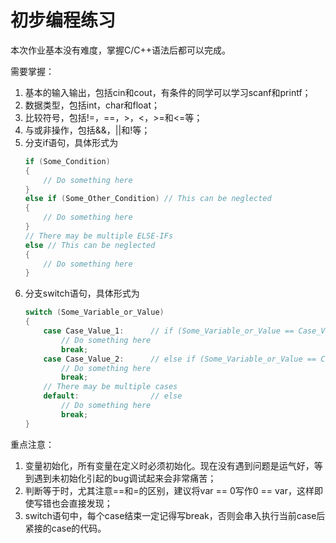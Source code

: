# 初步编程练习

本次作业基本没有难度，掌握C/C++语法后都可以完成。

需要掌握：

1. 基本的输入输出，包括cin和cout，有条件的同学可以学习scanf和printf；
2. 数据类型，包括int，char和float；
3. 比较符号，包括!=，\==，>，<，>=和<=等；
4. 与或非操作，包括&&，||和!等；
5. 分支if语句，具体形式为
   ```cpp
   if (Some_Condition)
   {
       // Do something here
   }
   else if (Some_Other_Condition) // This can be neglected
   {
       // Do something here
   }
   // There may be multiple ELSE-IFs
   else // This can be neglected
   {
       // Do something here
   }
   ```
6. 分支switch语句，具体形式为
    ```cpp
    switch (Some_Variable_or_Value)
    {
        case Case_Value_1:      // if (Some_Variable_or_Value == Case_Value_1)
            // Do something here
            break;
        case Case_Value_2:      // else if (Some_Variable_or_Value == Case_Value_2)
            // Do something here
            break;
        // There may be multiple cases
        default:                // else
            // Do something here
            break;
    }
    ```


重点注意：

1. 变量初始化，所有变量在定义时必须初始化。现在没有遇到问题是运气好，等到遇到未初始化引起的bug调试起来会非常痛苦；
2. 判断等于时，尤其注意\==和=的区别，建议将var == 0写作0 == var，这样即使写错也会直接发现；
3. switch语句中，每个case结束一定记得写break，否则会串入执行当前case后紧接的case的代码。